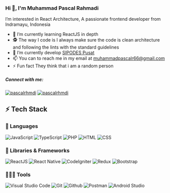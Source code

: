 ### Hi 👋, I'm Muhammad Pascal Rahmadi

<!-- [![Pascal's GitHub stats](https://github-readme-stats.vercel.app/api?username=pascalrhmdi)](https://github.com/anuraghazra/github-readme-stats) -->

I’m interested in React Architecture, A passionate frontend developer from Indramayu, Indonesia

- 🌱 I’m currently learning ReactJS in depth
- 🕵 The way I code is I always make sure the code is clean architecture and following the lints with the standard guidelines
- 👯 I’m currently develop [SIPODES Pusat](pusat.sipodes.my.id)
- 📫 You can to reach me in my email at muhammadpascalr66@gmail.com
- ⚡ Fun fact They think that i am a random person

<h5 align="left">Connect with me:</h5>
<p align="left">
<a href="https://linkedin.com/in/pascalrhmdi" target="blank"><img align="center" src="https://img.shields.io/badge/LinkedIn-0077B5?style=for-the-badge&logo=linkedin&logoColor=white" alt="pascalrhmdi" /></a>
<a href="https://instagram.com/pascalrhmdi" target="blank"><img align="center" src="https://img.shields.io/badge/Instagram-E4405F?style=for-the-badge&logo=instagram&logoColor=white" alt="pascalrhmdi" /></a>
</p>

## ⚡ Tech Stack

### 🚀 Languages

![JavaScript](https://img.shields.io/badge/JavaScript-F7DF1E?style=for-the-badge&logo=javascript&logoColor=black)
![TypeScript](https://img.shields.io/badge/TypeScript-007ACC?style=for-the-badge&logo=typescript&logoColor=white)
![PHP](https://img.shields.io/badge/PHP-777BB4?style=for-the-badge&logo=php&logoColor=white)
![HTML](https://img.shields.io/badge/HTML-239120?style=for-the-badge&logo=html5&logoColor=white)
![CSS](https://img.shields.io/badge/CSS-239120?&style=for-the-badge&logo=css3&logoColor=white)

### 🧩 Libraries & Frameworks

![ReactJS](https://img.shields.io/badge/React-20232A?style=for-the-badge&logo=react&logoColor=61DAFB)
![React Native](https://img.shields.io/badge/React_Native-20232A?style=for-the-badge&logo=react&logoColor=61DAFB)
![CodeIgniter](https://img.shields.io/badge/Android-3DDC84?style=for-the-badge&logo=android&logoColor=white)
![Redux](https://img.shields.io/badge/Redux-593D88?style=for-the-badge&logo=redux&logoColor=white)
![Bootstrap](https://img.shields.io/badge/Bootstrap-563D7C?style=for-the-badge&logo=bootstrap&logoColor=white)

### 🧑🏻‍💻 Tools

![Visual Studio Code](https://img.shields.io/badge/Visual_Studio_Code-0078D4?style=for-the-badge&logo=visual%20studio%20code&logoColor=white)
![Git](https://img.shields.io/badge/Git-F05032?style=for-the-badge&logo=git&logoColor=white)
![Github](https://img.shields.io/badge/GitHub-100000?style=for-the-badge&logo=github&logoColor=white)
![Postman](https://img.shields.io/badge/Postman-FF6C37?style=for-the-badge&logo=Postman&logoColor=white)
![Android Studio](https://img.shields.io/badge/Android_Studio-3DDC84?style=for-the-badge&logo=android-studio&logoColor=white)


<!---
pascalrhmdi/pascalrhmdi is a ✨ special ✨ repository because its `README.md` (this file) appears on your GitHub profile.
You can click the Preview link to take a look at your changes.
--->
